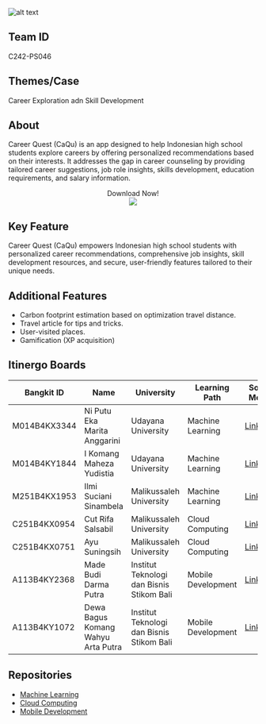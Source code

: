 ![alt text](https://github.com/Bangkit-Capstone-Project-CH2-PS025/.github/blob/main/GitHub%20Banner%20(2).png)

## Team ID

C242-PS046

## Themes/Case

Career Exploration adn Skill Development

## About
Career Quest (CaQu) is an app designed to help Indonesian high school students explore careers by offering personalized recommendations based on their interests. It addresses the gap in career counseling by providing tailored career suggestions, job role insights, skills development, education requirements, and salary information.
<p align="center">
   Download Now!
   <br>
   <a href="https://drive.google.com/drive/u/2/folders/13DNoNhmK3mML9CSwYFMxj9PuyioSvCYr"><img src="https://img.shields.io/badge/Android-3DDC84?style=for-the-badge&logo=android&logoColor=white" /></a>
</p>

## Key Feature
Career Quest (CaQu) empowers Indonesian high school students with personalized career recommendations, comprehensive job insights, skill development resources, and secure, user-friendly features tailored to their unique needs.

## Additional Features
- Carbon footprint estimation based on optimization travel distance.
- Travel article for tips and tricks.
- User-visited places.
- Gamification (XP acquisition)

## Itinergo Boards
| Bangkit ID | Name | University | Learning Path | Social Media |
|-----|-------|------|------|------|
| M014B4KX3344   | Ni Putu Eka Marita Anggarini |  Udayana University | Machine Learning | [LinkedIn](https://www.linkedin.com/in/maritaanggarini/)
| M014B4KY1844   |  I Komang Maheza Yudistia  | Udayana University | Machine Learning | [LinkedIn](https://www.linkedin.com/in/i-komang-maheza-yudistia/)
| M251B4KX1953 | Ilmi Suciani Sinambela | Malikussaleh University | Machine Learning | [LinkedIn](https://www.linkedin.com/in/safiraaulia5/)
| C251B4KX0954 | Cut Rifa Salsabil | Malikussaleh University | Cloud Computing | [LinkedIn](https://www.linkedin.com/in/izaz-rizqullah/)
 | C251B4KX0751 |  Ayu Suningsih | Malikussaleh University | Cloud Computing | [LinkedIn](https://www.linkedin.com/in/setya-rp/)
| A113B4KY2368 | Made Budi Darma Putra | Institut Teknologi dan Bisnis Stikom Bali | Mobile Development | [LinkedIn](https://www.linkedin.com/in/zainalbani/)
| A113B4KY1072 |  Dewa Bagus Komang Wahyu Arta Putra | Institut Teknologi dan Bisnis Stikom Bali | Mobile Development | [LinkedIn](https://www.linkedin.com/in/samuelswandi/)

## Repositories
- [Machine Learning](https://github.com/Bangkit-Capstone-Project-CH2-PS025/machine-learning)
- [Cloud Computing](https://github.com/Bangkit-Capstone-Project-CH2-PS025/cloud-computing)
- [Mobile Development](https://github.com/Bangkit-Capstone-Project-CH2-PS025/mobile-development)

